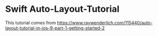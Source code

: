 # Swift Auto-Layout-Tutorial
This tutorial comes from https://www.raywenderlich.com/115440/auto-layout-tutorial-in-ios-9-part-1-getting-started-2
